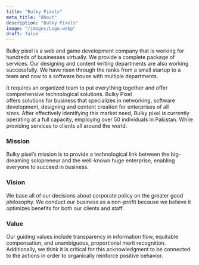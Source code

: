 ```yaml
---
title: "Bulky Pixels"
meta_title: "About"
description: "Bulky Pixels"
image: "/images/Logo.webp"
draft: false
---
```


Bulky pixel is a web and game development company that is working for hundreds of businesses virtually. We provide a complete package of services. Our designing and content writing departments are also working successfully. We have risen through the ranks from a small startup to a team and now to a software house with multiple departments. 

It requires an organized team to put everything together and offer comprehensive technological solutions. Bulky Pixel offers solutions for business that specializes in networking, software development, designing and content creation for enterprises of all sizes. After effectively identifying this market need, Bulky pixel is currently operating at a full capacity, employing over 50 individuals in Pakistan. While providing services to clients all around the world.

### Mission

Bulky pixel’s mission is to provide a technological link between the big-dreaming solopreneur and the well-known huge enterprise, enabling everyone to succeed in business.

### Vision

We base all of our decisions about corporate policy on the greater good philosophy. We conduct our business as a non-profit because we believe it optimizes benefits for both our clients and staff.

### Value

Our guiding values include transparency in information flow, equitable compensation, and unambiguous, proportional merit recognition. Additionally, we think it is critical for this acknowledgment to be connected to the actions in order to organically reinforce positive behavior.
